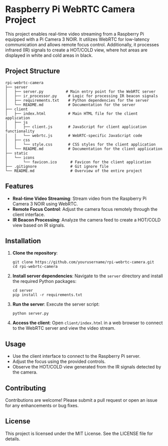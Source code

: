 # Raspberry Pi WebRTC Camera Project

This project enables real-time video streaming from a Raspberry Pi equipped with a Pi Camera 3 NOIR. It utilizes WebRTC for low-latency communication and allows remote focus control. Additionally, it processes infrared (IR) signals to create a HOT/COLD view, where hot areas are displayed in white and cold areas in black.

## Project Structure

```
rpi-webrtc-camera
├── server
│   ├── server.py          # Main entry point for the WebRTC server
│   ├── ir_processor.py     # Logic for processing IR beacon signals
│   ├── requirements.txt    # Python dependencies for the server
│   └── README.md           # Documentation for the server
├── client
│   ├── index.html          # Main HTML file for the client application
│   ├── js
│   │   ├── client.js       # JavaScript for client application functionality
│   │   └── webrtc.js       # WebRTC-specific JavaScript code
│   ├── css
│   │   └── style.css       # CSS styles for the client application
│   └── README.md           # Documentation for the client application
├── static
│   └── icons
│       └── favicon.ico      # Favicon for the client application
├── .gitignore               # Git ignore file
└── README.md                # Overview of the entire project
```

## Features

- **Real-time Video Streaming**: Stream video from the Raspberry Pi Camera 3 NOIR using WebRTC.
- **Remote Focus Control**: Adjust the camera focus remotely through the client interface.
- **IR Beacon Processing**: Analyze the camera feed to create a HOT/COLD view based on IR signals.

## Installation

1. **Clone the repository**:
   ```
   git clone https://github.com/yourusername/rpi-webrtc-camera.git
   cd rpi-webrtc-camera
   ```

2. **Install server dependencies**:
   Navigate to the `server` directory and install the required Python packages:
   ```
   cd server
   pip install -r requirements.txt
   ```

3. **Run the server**:
   Execute the server script:
   ```
   python server.py
   ```

4. **Access the client**:
   Open `client/index.html` in a web browser to connect to the WebRTC server and view the video stream.

## Usage

- Use the client interface to connect to the Raspberry Pi server.
- Adjust the focus using the provided controls.
- Observe the HOT/COLD view generated from the IR signals detected by the camera.

## Contributing

Contributions are welcome! Please submit a pull request or open an issue for any enhancements or bug fixes.

## License

This project is licensed under the MIT License. See the LICENSE file for details.